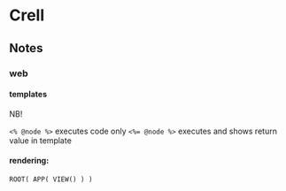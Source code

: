 # Crell

## Notes

### web

#### templates

NB!

`<% @node %>` executes code only
`<%= @node %>` executes and shows return value in template

#### rendering:

```psuedo
ROOT( APP( VIEW() ) )
```
